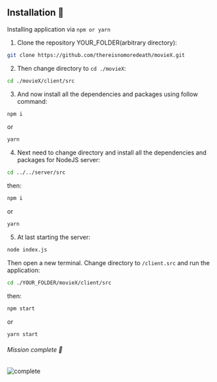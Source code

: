 

## Installation :rocket:
Installing application via `npm or yarn`

1. Clone the repository YOUR_FOLDER(arbitrary directory):

```bash
git clone https://github.com/thereisnomoredeath/movieX.git
```
2. Then change directory to `cd ./movieX`:

```bash
cd ./movieX/client/src
```
3. And now install all the dependencies and packages using follow command:

```bash
npm i
```
or

```bash
yarn
```
4. Next need to change directory and install all the dependencies and packages for NodeJS server:

```bash
cd ../../server/src
```
then:

```bash
npm i
```
or

```bash
yarn
```
5. At last starting the server:

```bash
node index.js
```
Then open a new terminal. Change directory to `/client.src` and run the application:

```bash
cd ./YOUR_FOLDER/movieX/client/src
```
then:

```bash
npm start
```
or

```bash
yarn start
```
###### Mission complete :muscle:
![complete](https://i.imgflip.com/3wp5du.jpg)
